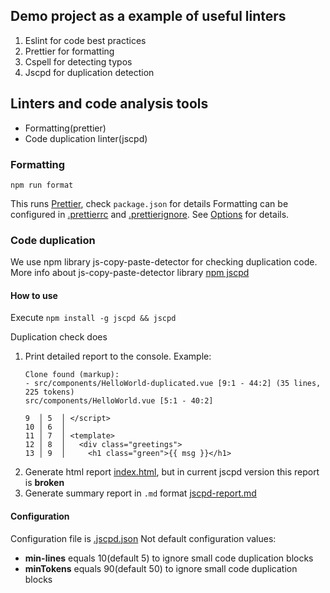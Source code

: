 ## Demo project as a example of useful linters

1. Eslint for code best practices
1. Prettier for formatting
1. Cspell for detecting typos
1. Jscpd for duplication detection


## Linters and code analysis tools
- Formatting(prettier)
- Code duplication linter(jscpd)


### Formatting 
```
npm run format
``` 
This runs [Prettier](https://prettier.io), check `package.json` for details
Formatting can be configured in [.prettierrc](.prettierrc) and [.prettierignore](.prettierignore). See [Options](https://prettier.io/docs/en/options.html) for details.  


### Code duplication 
We use npm library js-copy-paste-detector for checking duplication code.
More info about js-copy-paste-detector library [npm jscpd](https://www.npmjs.com/package/jscpd)

#### How to use
Execute `npm install -g jscpd && jscpd`

Duplication check does
1. Print detailed report to the console. Example: 
    ```
    Clone found (markup):
    - src/components/HelloWorld-duplicated.vue [9:1 - 44:2] (35 lines, 225 tokens)
    src/components/HelloWorld.vue [5:1 - 40:2]

    9  │ 5  │ </script>                                                                                 
    10 │ 6  │                                                                                           
    11 │ 7  │ <template>                                                                                
    12 │ 8  │   <div class="greetings">                                                                 
    13 │ 9  │     <h1 class="green">{{ msg }}</h1>    
    ```
1. Generate html report [index.html](reports/html/index.html), but in current jscpd version this report is __broken__ 
1. Generate summary report in `.md` format [jscpd-report.md](reports/jscpd-report.md)

#### Configuration
Configuration file is [.jscpd.json](.jscpd.json)
Not default configuration values: 
- __min-lines__  equals 10(default 5) to ignore small code duplication blocks
- __minTokens__ equals 90(default 50) to ignore small code duplication blocks




